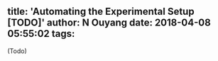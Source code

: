 title: 'Automating the Experimental Setup [TODO]'
author: N Ouyang
date: 2018-04-08 05:55:02
tags:
---
(Todo)